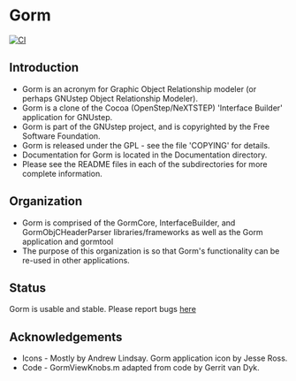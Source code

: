 # Gorm

[![CI](https://github.com/gnustep/apps-gorm/actions/workflows/main.yml/badge.svg)](https://github.com/gnustep/apps-gorm/actions/workflows/main.yml?query=branch%3Amaster)

## Introduction

* Gorm is an acronym for Graphic Object Relationship modeler (or perhaps GNUstep Object Relationship Modeler).
* Gorm is a clone of the Cocoa (OpenStep/NeXTSTEP) 'Interface Builder' application for GNUstep.
* Gorm is part of the GNUstep project, and is copyrighted by the Free Software Foundation.
* Gorm is released under the GPL - see the file 'COPYING' for details.
* Documentation for Gorm is located in the Documentation directory.
* Please see the README files in each of the subdirectories for more complete information.

## Organization

* Gorm is comprised of the GormCore, InterfaceBuilder, and GormObjCHeaderParser libraries/frameworks as well as the Gorm application and gormtool
* The purpose of this organization is so that Gorm's functionality can be re-used in other applications.

## Status

Gorm is usable and stable.  Please report bugs [here](https://github.com/gnustep/apps-gorm/issues)

## Acknowledgements

* Icons - Mostly by Andrew Lindsay.  Gorm application icon by Jesse Ross.
* Code - GormViewKnobs.m adapted from code by Gerrit van Dyk.
